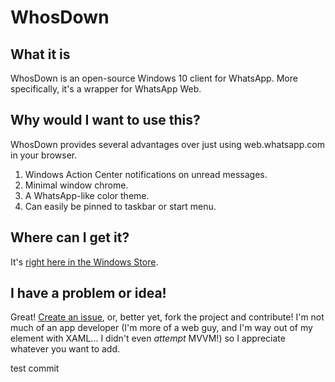 # WhosDown

## What it is

WhosDown is an open-source Windows 10 client for WhatsApp.  More specifically, it's a wrapper for WhatsApp Web.

## Why would I want to use this?

WhosDown provides several advantages over just using web.whatsapp.com in your browser.

1. Windows Action Center notifications on unread messages.
2. Minimal window chrome.
3. A WhatsApp-like color theme.
4. Can easily be pinned to taskbar or start menu.

## Where can I get it?

It's [right here in the Windows Store](https://www.microsoft.com/store/apps/9NBLGGH5G8JS).

## I have a problem or idea!

Great!  [Create an issue](https://github.com/CamSoper/WhosDown/issues), or, better yet, fork the project and contribute!  I'm not much of an app developer (I'm more of a web guy, and I'm way out of my element with XAML...  I didn't even *attempt* MVVM!) so I appreciate whatever you want to add.

test commit
